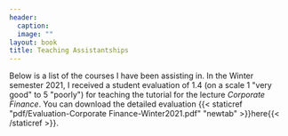 ```yaml
---
header: 
  caption: 
  image: ""
layout: book
title: Teaching Assistantships
---
```


Below is a list of the courses I have been assisting in. In the Winter semester 2021, I received a student evaluation of 1.4 (on a scale 1 "very good" to 5 "poorly") for teaching the tutorial for the lecture _Corporate Finance_. You can download the detailed evaluation {{< staticref "pdf/Evaluation-Corporate Finance-Winter2021.pdf" "newtab" >}}here{{< /staticref >}}. 
